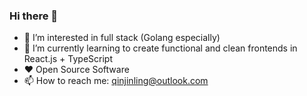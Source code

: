 ### Hi there 👋
- 👀 I’m interested in full stack (Golang especially)
- 🌱 I’m currently learning to create functional and clean frontends in React.js + TypeScript
- ❤️ Open Source Software
- 📫 How to reach me: [qinjinling@outlook.com](qinjinling@outlook.com)

<!---
qinjinling/qinjinling is a ✨ special ✨ repository because its `README.md` (this file) appears on your GitHub profile.
You can click the Preview link to take a look at your changes.
--->
